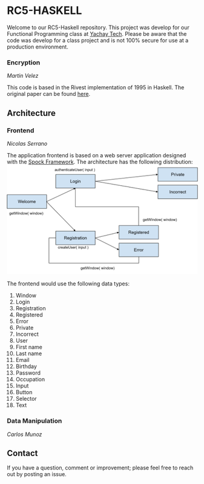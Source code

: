 # RC5-HASKELL
Welcome to our RC5-Haskell repository. This project was develop for our Functional Programming class at [Yachay Tech](https://www.yachaytech.edu.ec/). Please be aware that the code was develop for a class project and is not 100% secure for use at a production environment.

### Encryption
*Martin Velez*

This code is based in the Rivest implementation of 1995 in Haskell. The original paper can be found [here](Rivest1995_Chapter_TheRC5EncryptionAlgorithm.pdf).

## Architecture
### Frontend
*Nicolas Serrano*

The application frontend is based on a web server application designed with the [Spock Framework](https://www.spock.li/). The architecture has the following distribution:
![Frontend-Architecture](/images/frontend_architecture.png)

The frontend would use the following data types:
1.  Window
  1.  Login
  1.  Registration
  1.  Registered
  1.  Error
  1.  Private
  1.  Incorrect
1.  User
  1.  First name
  1.  Last name
  1.  Email
  1.  Birthday
  1.  Password
  1.  Occupation
1.  Input
  1.  Button
  1.  Selector
  1.  Text


### Data Manipulation
*Carlos Munoz*
## Contact
If you have a question, comment or improvement; please feel free to reach out by posting an issue.
